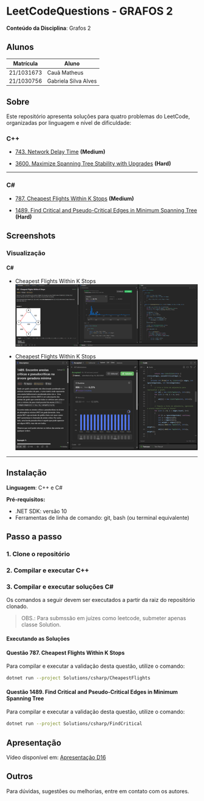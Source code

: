 # LeetCodeQuestions - GRAFOS 2

**Conteúdo da Disciplina**: Grafos 2<br>

## Alunos

| Matrícula  | Aluno                |
| ---------- | -------------------- |
| 21/1031673 | Cauã Matheus         |
| 21/1030756 | Gabriela Silva Alves |

## Sobre

Este repositório apresenta soluções para quatro problemas do LeetCode, organizadas por linguagem e nível de dificuldade:

### C++
- [743. Network Delay Time](https://leetcode.com/problems/network-delay-time/description/) **(Medium)**

- [3600. Maximize Spanning Tree Stability with Upgrades](https://leetcode.com/problems/maximize-spanning-tree-stability-with-upgrades/description/) **(Hard)**

---

### C\#
- [787. Cheapest Flights Within K Stops](https://leetcode.com/problems/cheapest-flights-within-k-stops/description/?envType=problem-list-v2&envId=9id5lube) **(Medium)**

- [1489. Find Critical and Pseudo-Critical Edges in Minimum Spanning Tree](https://leetcode.com/problems/find-critical-and-pseudo-critical-edges-in-minimum-spanning-tree/description/?envType=problem-list-v2&envId=minimum-spanning-tree) **(Hard)**
## Screenshots

### Visualização 

#### C\#
- Cheapest Flights Within K Stops
![Cheapest Flights Within K Stops](./assets/cheapestflights.png)

- Cheapest Flights Within K Stops
![Find Critical and Pseudo-Critical Edges in Minimum Spanning Tree](./assets/findCritical.png)

---

## Instalação

**Linguagem**: C++ e C# <br>

**Pré-requisitos:**

- .NET SDK: versão 10
- Ferramentas de linha de comando: git, bash (ou terminal equivalente)

## Passo a passo

### 1. Clone o repositório

### 2. Compilar e executar C++

### 3. Compilar e executar soluções C#

Os comandos a seguir devem ser executados a partir da raiz do repositório clonado.
> OBS.: Para submssão em juízes como leetcode, submeter apenas classe Solution.

#### Executando as Soluções

#### **Questão 787. Cheapest Flights Within K Stops**

Para compilar e executar a validação desta questão, utilize o comando:

```bash
dotnet run --project Solutions/csharp/CheapestFlights
```

#### **Questão 1489. Find Critical and Pseudo-Critical Edges in Minimum Spanning Tree**

Para compilar e executar a validação desta questão, utilize o comando:

```bash
dotnet run --project Solutions/csharp/FindCritical
```

## Apresentação

Vídeo disponível em: [Apresentação D16]([xxx](https://youtu.be/ZISNHHjXy4w))

## Outros

Para dúvidas, sugestões ou melhorias, entre em contato com os autores.






